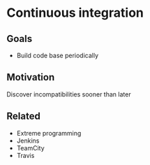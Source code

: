 # Continuous integration

## Goals

* Build code base periodically

## Motivation

Discover incompatibilities sooner than later

## Related

* Extreme programming
* Jenkins
* TeamCity
* Travis